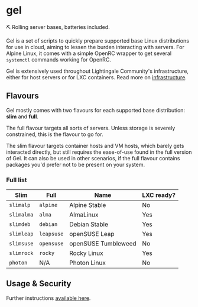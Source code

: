 # gel
⛏ Rolling server bases, batteries included.

Gel is a set of scripts to quickly prepare supported base Linux distributions for use in cloud, aiming to lessen the burden interacting with servers. For Alpine Linux, it comes with a simple OpenRC wrapper to get several `systemctl` commands working for OpenRC.

Gel is extensively used throughout Lightingale Community's infrastructure, either for host servers or for LXC containers. Read more on [infrastructure](../ltgc/infra.md).

## Flavours
Gel mostly comes with two flavours for each supported base distribution: **slim** and **full**.

The full flavour targets all sorts of servers. Unless storage is severely constrained, this is the flavour to go for.

The slim flavour targets container hosts and VM hosts, which barely gets interacted directly, but still requires the ease-of-use found in the full version of Gel. It can also be used in other scenarios, if the full flavour contains packages you'd prefer not to be present on your system.

### Full list
| Slim | Full | Name | LXC ready? |
| ---- | ---- | ---- | ---------- |
| `slimalp` | `alpine` | Alpine Stable | No |
| `slimalma` | `alma` | AlmaLinux | Yes |
| `slimdeb` | `debian` | Debian Stable | Yes |
| `slimleap` | `leapsuse` | openSUSE Leap | Yes |
| `slimsuse` | `opensuse` | openSUSE Tumbleweed | No |
| `slimrock` | `rocky` | Rocky Linux | Yes |
| `photon` | N/A | Photon Linux | No |

## Usage & Security
Further instructions [available here](usage.md).